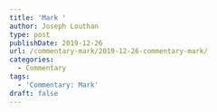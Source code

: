 ```yaml
---
title: 'Mark '
author: Joseph Louthan
type: post
publishDate: 2019-12-26
url: /commentary-mark/2019-12-26-commentary-mark/
categories:
  - Commentary
tags:
  - 'Commentary: Mark'
draft: false
---
```

